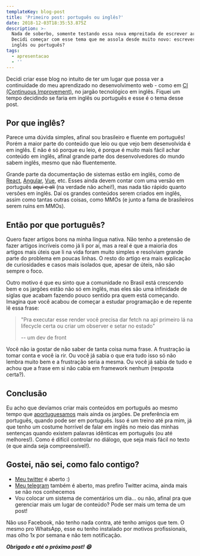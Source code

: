 ```yaml
---
templateKey: blog-post
title: 'Primeiro post: português ou inglês?'
date: 2018-12-03T18:35:53.875Z
description: >-
  Nada de soberbo, somente testando essa nova empreitada de escrever artigos.
  Decidi começar com esse tema que me assola desde muito novo: escrever em
  inglês ou português?
tags:
  - apresentacao
  - ''
---
```


Decidi criar esse blog no intuito de ter um lugar que possa ver a continuidade do meu aprendizado no desenvolvimento web - como em [CI (Continuous Improvement)](https://en.wikipedia.org/wiki/Continual_improvement_process), no jargão tecnológico em inglês. Fiquei um tempo decidindo se faria em inglês ou português e esse é o tema desse post.

## Por que inglês?

Parece uma dúvida simples, afinal sou brasileiro e fluente em português! Porém a maior parte do conteúdo que leio ou que vejo bem desenvolvida é em inglês. E não é só porque eu leio, é porque é muito mais fácil achar conteúdo em inglês, afinal grande parte dos desenvolvedores do mundo sabem inglês, mesmo que não fluentemente.

Grande parte da documentação de sistemas estão em inglês, como de [React](https://reactjs.org/docs/getting-started.html), [Angular](https://angular.io/docs), [Vue](https://vuejs.org/v2/guide/), etc. Esses ainda devem contar com uma versão em português ~~aqui e ali~~ (na verdade não achei!), mas nada tão rápido quanto versões em inglês. Daí os grandes conteúdos serem criados em inglês, assim como tantas outras coisas, como MMOs (e junto a fama de brasileiros serem ruins em MMOs).

## Então por que português?

Quero fazer artigos bons na minha língua nativa. Não tenho a pretensão de fazer artigos incríveis como já li por aí, mas a real é que a maioria dos artigos mais úteis que li na vida foram muito simples e resolviam grande parte do problema em poucas linhas. O resto do artigo era mais explicação de curiosidades e casos mais isolados que, apesar de úteis, não são sempre o foco.

Outro motivo é que eu sinto que a comunidade no Brasil está crescendo bem e os jargões estão não só em inglês, mas eles são uma infinidade de siglas que acabam fazendo pouco sentido pra quem está começando. Imagina que você acabou de começar a estudar programação e de repente lê essa frase:

> "Pra executar esse render você precisa dar fetch na api primeiro lá na lifecycle certa ou criar um observer e setar no estado"
>
> -- um dev de front

Você não ia gostar de não saber de tanta coisa numa frase. A frustração ia tomar conta e você ia rir. Ou você já sabia o que era tudo isso só não lembra muito bem e a frustração seria a mesma. Ou você já sabia de tudo e achou que a frase em si não cabia em framework nenhum (resposta certa?).

## Conclusão

Eu acho que devíamos criar mais conteúdos em português ao mesmo tempo que [aportuguesamos](https://www.dicio.com.br/aportuguesar/) mais ainda os jargões. De preferência em português, quando pode ser em português. Isso é um treino até pra mim, já que tenho um costume horrível de falar em inglês no meio das minhas sentenças quando existem palavras idênticas em português (ou até melhores!). Como é difícil controlar no diálogo, que seja mais fácil no texto (e que ainda seja compreensível!).

## Gostei, não sei, como falo contigo?

- [Meu twitter](https://twitter.com/bsides) é aberto :)
- [Meu telegram](https://t.me/bsides) também é aberto, mas prefiro Twitter acima, ainda mais se não nos conhecemos
- Vou colocar um sistema de comentários um dia... ou não, afinal pra que gerenciar mais um lugar de conteúdo? Pode ser mais um tema de um post!

Não uso Facebook, não tenho nada contra, até tenho amigos que tem. O mesmo pro WhatsApp, esse eu tenho instalado por motivos profissionais, mas olho 1x por semana e não tem notificação.

**_Obrigado e até o próximo post! 😄_**
